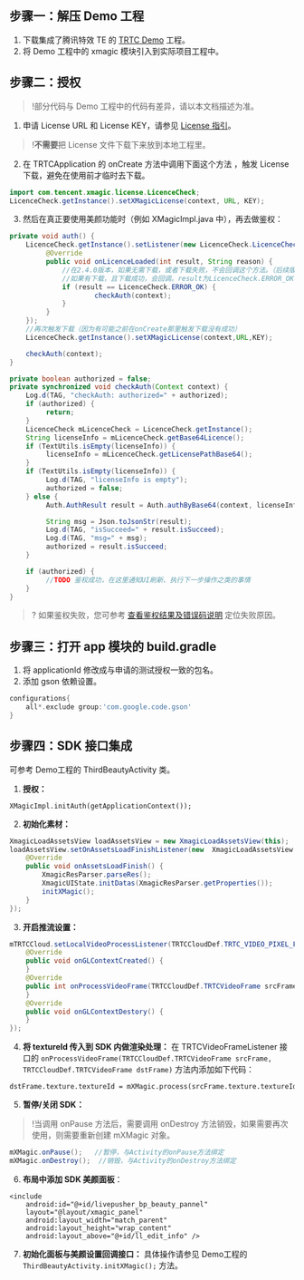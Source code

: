 [](id:step1)
## 步骤一：解压 Demo 工程

1. 下载集成了腾讯特效 TE 的 [TRTC Demo](https://mediacloud-76607.gzc.vod.tencent-cloud.com/TencentEffect/Android/2.4.1.113.vcube/TRTC-API-Example.zip) 工程。
2. 将 Demo ⼯程中的 xmagic 模块引⼊到实际项⽬⼯程中。

[](id:step2)
## 步骤二：授权
> !部分代码与 Demo 工程中的代码有差异，请以本文档描述为准。

1. 申请 License URL 和 License KEY，请参见 [License 指引](https://cloud.tencent.com/document/product/616/65879)。
> !**不需要**把 License 文件下载下来放到本地工程里。
2. 在 TRTCApplication 的 onCreate 方法中调用下面这个方法 ，触发 License 下载，避免在使用前才临时去下载。
```java
import com.tencent.xmagic.license.LicenceCheck;
LicenceCheck.getInstance().setXMagicLicense(context, URL, KEY);
```
3. 然后在真正要使用美颜功能时（例如 XMagicImpl.java 中），再去做鉴权：
```java
private void auth() {
	LicenceCheck.getInstance().setListener(new LicenceCheck.LicenceCheckListener() {
		 @Override
		 public void onLicenceLoaded(int result, String reason) {
			 //在2.4.0版本，如果无需下载，或者下载失败，不会回调这个方法。（后续版本会补齐）
			 //如果有下载，且下载成功，会回调。result为LicenceCheck.ERROR_OK表示下载下来的license文件是有效的
			 if (result == LicenceCheck.ERROR_OK) {
					 checkAuth(context);
			 }
		 }
	});
	//再次触发下载（因为有可能之前在onCreate那里触发下载没有成功）
	LicenceCheck.getInstance().setXMagicLicense(context,URL,KEY);

	checkAuth(context);
}

private boolean authorized = false;
private synchronized void checkAuth(Context context) {
	Log.d(TAG, "checkAuth: authorized=" + authorized);
	if (authorized) {
		 return;
	}
	LicenceCheck mLicenceCheck = LicenceCheck.getInstance();
	String licenseInfo = mLicenceCheck.getBase64Licence();
	if (TextUtils.isEmpty(licenseInfo)) {
		 licenseInfo = mLicenceCheck.getLicensePathBase64();
	}
	if (TextUtils.isEmpty(licenseInfo)) {
		 Log.d(TAG, "licenseInfo is empty");
		 authorized = false;
	} else {
		 Auth.AuthResult result = Auth.authByBase64(context, licenseInfo, "");

		 String msg = Json.toJsonStr(result);
		 Log.d(TAG, "isSucceed=" + result.isSucceed);
		 Log.d(TAG, "msg=" + msg);
		 authorized = result.isSucceed;
	}

	if (authorized) {
		 //TODO 鉴权成功，在这里通知UI刷新、执行下一步操作之类的事情
	}
}
```

>? 如果鉴权失败，您可参考 [查看鉴权结果及错误码说明](https://cloud.tencent.com/document/product/616/68760) 定位失败原因。

[](id:step3)
## 步骤三：打开 app 模块的 build.gradle
1. 将 applicationId 修改成与申请的测试授权⼀致的包名。
2. 添加 gson 依赖设置。
```groovy
configurations{
	all*.exclude group:'com.google.code.gson'
}
```

[](id:step4)
## 步骤四：SDK 接口集成
可参考 Demo⼯程的 ThirdBeautyActivity 类。
1. **授权：**
```
XMagicImpl.initAuth(getApplicationContext());
```
2. **初始化素材：**
```java
XmagicLoadAssetsView loadAssetsView = new XmagicLoadAssetsView(this);
loadAssetsView.setOnAssetsLoadFinishListener(new  XmagicLoadAssetsView.OnAssetsLoadFinishListener() {
    @Override
    public void onAssetsLoadFinish() {
        XmagicResParser.parseRes();
        XmagicUIState.initDatas(XmagicResParser.getProperties());
        initXMagic();
    }
}); 
```
3. **开启推流设置：**
```java
mTRTCCloud.setLocalVideoProcessListener(TRTCCloudDef.TRTC_VIDEO_PIXEL_FORMAT_Texture_2D, TRTCCloudDef.TRTC_VIDEO_BUFFER_TYPE_TEXTURE, new TRTCCloudListener.TRTCVideoFrameListener() {
    @Override
    public void onGLContextCreated() {
    }
    @Override
    public int onProcessVideoFrame(TRTCCloudDef.TRTCVideoFrame srcFrame, TRTCCloudDef.TRTCVideoFrame dstFrame) {
    }
    @Override
    public void onGLContextDestory() {
    }
});
```
4. **将 textureId 传入到 SDK 内做渲染处理：**
在 TRTCVideoFrameListener 接口的 `onProcessVideoFrame(TRTCCloudDef.TRTCVideoFrame srcFrame, TRTCCloudDef.TRTCVideoFrame dstFrame)` 方法内添加如下代码： 
```
dstFrame.texture.textureId = mXMagic.process(srcFrame.texture.textureId, srcFrame.width, srcFrame.height);
```
5. **暂停/关闭 SDK：**
> !当调用 onPause 方法后，需要调用 onDestroy 方法销毁，如果需要再次使用，则需要重新创建 mXMagic 对象。
>
```java
mXMagic.onPause();   //暂停，与Activity的onPause方法绑定
mXMagic.onDestroy();  //销毁，与Activity的onDestroy方法绑定
```
6. **布局中添加 SDK 美颜面板**：
```
<include
    android:id="@+id/livepusher_bp_beauty_pannel"
    layout="@layout/xmagic_panel"
    android:layout_width="match_parent"
    android:layout_height="wrap_content"
    android:layout_above="@+id/ll_edit_info" />
```
7. **初始化面板与美颜设置回调接口：**
具体操作请参见 Demo⼯程的 `ThirdBeautyActivity.initXMagic();` ⽅法。
